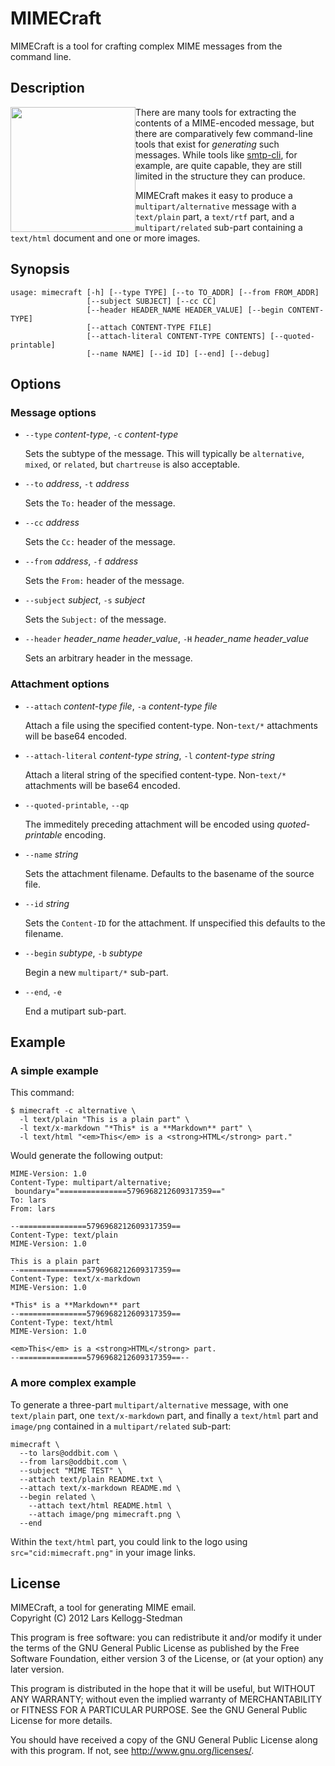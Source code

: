 MIMECraft
=========

MIMECraft is a tool for crafting complex MIME messages from the command line.

Description
-----------

<img src="https://raw.github.com/larsks/mimecraft/master/mimecraft.png" width="200" style="float: left" />

There are many tools for extracting the contents of a MIME-encoded
message, but there are comparatively few command-line tools that exist
for *generating* such messages.  While tools like [smtp-cli][], for
example, are quite capable, they are still limited in the structure
they can produce.

MIMECraft makes it easy to produce a `multipart/alternative` message
with a `text/plain` part, a `text/rtf` part, and a `multipart/related`
sub-part containing a `text/html` document and one or more images.

[smtp-cli]: http://www.logix.cz/michal/devel/smtp-cli/

Synopsis
--------

    usage: mimecraft [-h] [--type TYPE] [--to TO_ADDR] [--from FROM_ADDR]
                     [--subject SUBJECT] [--cc CC]
                     [--header HEADER_NAME HEADER_VALUE] [--begin CONTENT-TYPE]
                     [--attach CONTENT-TYPE FILE]
                     [--attach-literal CONTENT-TYPE CONTENTS] [--quoted-printable]
                     [--name NAME] [--id ID] [--end] [--debug]

Options
-------

### Message options

- `--type` *content-type*, `-c` *content-type*
  
    Sets the subtype of the message.  This will typically be
    `alternative`, `mixed`, or `related`, but `chartreuse` is also
    acceptable.

- `--to` *address*, `-t` *address*

    Sets the `To:` header of the message.

- `--cc` *address*

    Sets the `Cc:` header of the message.

- `--from` *address*, `-f` *address*

    Sets the `From:` header of the message.

- `--subject` *subject*, `-s` *subject*

    Sets the `Subject:` of the message.

- `--header` *header_name* *header_value*, `-H` *header_name*
  *header_value*

    Sets an arbitrary header in the message.

### Attachment options

- `--attach` *content-type* *file*, `-a` *content-type* *file*

    Attach a file using the specified content-type.  Non-`text/*`
    attachments will be base64 encoded.

- `--attach-literal` *content-type* *string*, `-l` *content-type* *string*

    Attach a literal string of the specified content-type.  Non-`text/*`
    attachments will be base64 encoded.

- `--quoted-printable`, `--qp`

    The immeditely preceding attachment will be encoded using
    *quoted-printable* encoding.

- `--name` *string*

    Sets the attachment filename.  Defaults to the basename of the
    source file.

- `--id` *string*

    Sets the `Content-ID` for the attachment.  If unspecified this
    defaults to the filename.

- `--begin` *subtype*, `-b` *subtype*

    Begin a new `multipart/*` sub-part.

- `--end`, `-e`

    End a mutipart sub-part.

Example
-------

### A simple example

This command:

    $ mimecraft -c alternative \
      -l text/plain "This is a plain part" \
      -l text/x-markdown "*This* is a **Markdown** part" \
      -l text/html "<em>This</em> is a <strong>HTML</strong> part."

Would generate the following output:

    MIME-Version: 1.0
    Content-Type: multipart/alternative;
     boundary="===============5796968212609317359=="
    To: lars
    From: lars

    --===============5796968212609317359==
    Content-Type: text/plain
    MIME-Version: 1.0

    This is a plain part
    --===============5796968212609317359==
    Content-Type: text/x-markdown
    MIME-Version: 1.0

    *This* is a **Markdown** part
    --===============5796968212609317359==
    Content-Type: text/html
    MIME-Version: 1.0

    <em>This</em> is a <strong>HTML</strong> part.
    --===============5796968212609317359==--

### A more complex example

To generate a three-part `multipart/alternative` message,
with one `text/plain` part, one `text/x-markdown` part, and finally a
`text/html` part and `image/png` contained in a `multipart/related`
sub-part:

    mimecraft \
      --to lars@oddbit.com \
      --from lars@oddbit.com \
      --subject "MIME TEST" \
      --attach text/plain README.txt \
      --attach text/x-markdown README.md \
      --begin related \
        --attach text/html README.html \
        --attach image/png mimecraft.png \
      --end

Within the `text/html` part, you could link to the logo using
`src="cid:mimecraft.png"` in your image links.

License
-------

MIMECraft, a tool for generating MIME email.  
Copyright (C) 2012 Lars Kellogg-Stedman

This program is free software: you can redistribute it and/or modify
it under the terms of the GNU General Public License as published by
the Free Software Foundation, either version 3 of the License, or
(at your option) any later version.

This program is distributed in the hope that it will be useful,
but WITHOUT ANY WARRANTY; without even the implied warranty of
MERCHANTABILITY or FITNESS FOR A PARTICULAR PURPOSE.  See the
GNU General Public License for more details.

You should have received a copy of the GNU General Public License
along with this program.  If not, see <http://www.gnu.org/licenses/>.

